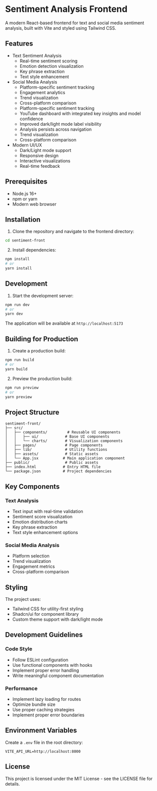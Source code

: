 # Sentiment Analysis Frontend

A modern React-based frontend for text and social media sentiment analysis, built with Vite and styled using Tailwind CSS.

## Features

- Text Sentiment Analysis
  - Real-time sentiment scoring
  - Emotion detection visualization
  - Key phrase extraction
  - Text style enhancement
- Social Media Analysis
  - Platform-specific sentiment tracking
  - Engagement analytics
  - Trend visualization
  - Cross-platform comparison
  - Platform-specific sentiment tracking
  - YouTube dashboard with integrated key insights and model confidence
  - Improved dark/light mode label visibility
  - Analysis persists across navigation
  - Trend visualization
  - Cross-platform comparison
- Modern UI/UX
  - Dark/Light mode support
  - Responsive design
  - Interactive visualizations
  - Real-time feedback

## Prerequisites

- Node.js 16+
- npm or yarn
- Modern web browser

## Installation

1. Clone the repository and navigate to the frontend directory:
```bash
cd sentiment-front
```

2. Install dependencies:
```bash
npm install
# or
yarn install
```

## Development

1. Start the development server:
```bash
npm run dev
# or
yarn dev
```

The application will be available at `http://localhost:5173`

## Building for Production

1. Create a production build:
```bash
npm run build
# or
yarn build
```

2. Preview the production build:
```bash
npm run preview
# or
yarn preview
```

## Project Structure

```
sentiment-front/
├── src/
│   ├── components/         # Reusable UI components
│   │   ├── ui/            # Base UI components
│   │   └── charts/        # Visualization components
│   ├── pages/             # Page components
│   ├── lib/               # Utility functions
│   ├── assets/            # Static assets
│   └── App.jsx           # Main application component
├── public/                # Public assets
├── index.html            # Entry HTML file
└── package.json          # Project dependencies
```

## Key Components

### Text Analysis
- Text input with real-time validation
- Sentiment score visualization
- Emotion distribution charts
- Key phrase extraction
- Text style enhancement options

### Social Media Analysis
- Platform selection
- Trend visualization
- Engagement metrics
- Cross-platform comparison

## Styling

The project uses:
- Tailwind CSS for utility-first styling
- Shadcn/ui for component library
- Custom theme support with dark/light mode

## Development Guidelines

### Code Style
- Follow ESLint configuration
- Use functional components with hooks
- Implement proper error handling
- Write meaningful component documentation

### Performance
- Implement lazy loading for routes
- Optimize bundle size
- Use proper caching strategies
- Implement proper error boundaries

## Environment Variables

Create a `.env` file in the root directory:
```env
VITE_API_URL=http://localhost:8000
```

## License

This project is licensed under the MIT License - see the LICENSE file for details.
